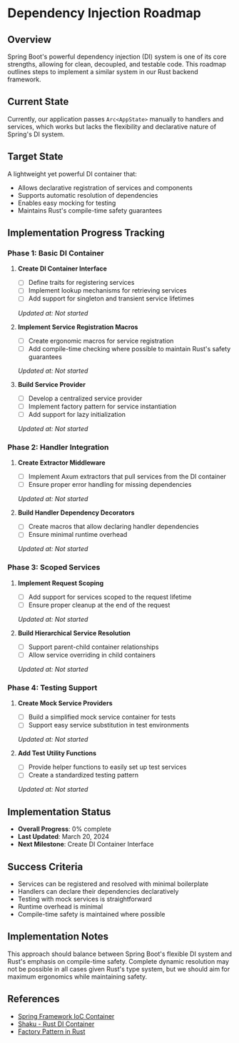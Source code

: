 # Dependency Injection Roadmap

## Overview
Spring Boot's powerful dependency injection (DI) system is one of its core strengths, allowing for clean, decoupled, and testable code. This roadmap outlines steps to implement a similar system in our Rust backend framework.

## Current State
Currently, our application passes `Arc<AppState>` manually to handlers and services, which works but lacks the flexibility and declarative nature of Spring's DI system.

## Target State
A lightweight yet powerful DI container that:
- Allows declarative registration of services and components
- Supports automatic resolution of dependencies
- Enables easy mocking for testing
- Maintains Rust's compile-time safety guarantees

## Implementation Progress Tracking

### Phase 1: Basic DI Container
1. **Create DI Container Interface**
   - [ ] Define traits for registering services
   - [ ] Implement lookup mechanisms for retrieving services
   - [ ] Add support for singleton and transient service lifetimes
   
   *Updated at: Not started*

2. **Implement Service Registration Macros**
   - [ ] Create ergonomic macros for service registration
   - [ ] Add compile-time checking where possible to maintain Rust's safety guarantees
   
   *Updated at: Not started*

3. **Build Service Provider**
   - [ ] Develop a centralized service provider
   - [ ] Implement factory pattern for service instantiation
   - [ ] Add support for lazy initialization
   
   *Updated at: Not started*

### Phase 2: Handler Integration
1. **Create Extractor Middleware**
   - [ ] Implement Axum extractors that pull services from the DI container
   - [ ] Ensure proper error handling for missing dependencies
   
   *Updated at: Not started*

2. **Build Handler Dependency Decorators**
   - [ ] Create macros that allow declaring handler dependencies
   - [ ] Ensure minimal runtime overhead
   
   *Updated at: Not started*

### Phase 3: Scoped Services
1. **Implement Request Scoping**
   - [ ] Add support for services scoped to the request lifetime
   - [ ] Ensure proper cleanup at the end of the request
   
   *Updated at: Not started*

2. **Build Hierarchical Service Resolution**
   - [ ] Support parent-child container relationships
   - [ ] Allow service overriding in child containers
   
   *Updated at: Not started*

### Phase 4: Testing Support
1. **Create Mock Service Providers**
   - [ ] Build a simplified mock service container for tests
   - [ ] Support easy service substitution in test environments
   
   *Updated at: Not started*

2. **Add Test Utility Functions**
   - [ ] Provide helper functions to easily set up test services
   - [ ] Create a standardized testing pattern
   
   *Updated at: Not started*

## Implementation Status
- **Overall Progress**: 0% complete
- **Last Updated**: March 20, 2024
- **Next Milestone**: Create DI Container Interface

## Success Criteria
- Services can be registered and resolved with minimal boilerplate
- Handlers can declare their dependencies declaratively
- Testing with mock services is straightforward
- Runtime overhead is minimal
- Compile-time safety is maintained where possible

## Implementation Notes
This approach should balance between Spring Boot's flexible DI system and Rust's emphasis on compile-time safety. Complete dynamic resolution may not be possible in all cases given Rust's type system, but we should aim for maximum ergonomics while maintaining safety.

## References
- [Spring Framework IoC Container](https://docs.spring.io/spring-framework/reference/core/beans.html)
- [Shaku - Rust DI Container](https://crates.io/crates/shaku)
- [Factory Pattern in Rust](https://rust-unofficial.github.io/patterns/patterns/creational/builder.html) 